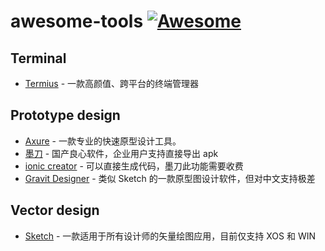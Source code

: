 # awesome-tools [![Awesome](<https://camo.githubusercontent.com/13c4e50d88df7178ae1882a203ed57b641674f94/68747470733a2f2f63646e2e7261776769742e636f6d2f73696e647265736f726875732f617765736f6d652f643733303566333864323966656437386661383536353265336136336531353464643865383832392f6d656469612f62616467652e737667>)](https://github.com/jinva/awesome-tools)

## Terminal

- [Termius](https://www.termius.com/) - 一款高颜值、跨平台的终端管理器

## Prototype design

- [Axure](https://www.axure.com/) - 一款专业的快速原型设计工具。
- [墨刀](https://modao.cc/) - 国产良心软件，企业用户支持直接导出 apk
- [ionic creator](https://ionicframework.com/creator) - 可以直接生成代码，墨刀此功能需要收费
- [Gravit Designer](https://designer.gravit.io/) - 类似 Sketch 的一款原型图设计软件，但对中文支持极差

## Vector design

- [Sketch](https://www.sketch.com/) - 一款适用于所有设计师的矢量绘图应用，目前仅支持 XOS 和 WIN

